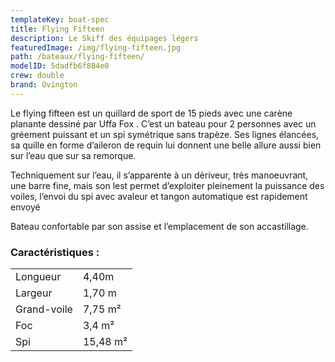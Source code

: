 ```yaml
---
templateKey: boat-spec
title: Flying Fifteen
description: Le Skiff des équipages légers
featuredImage: /img/flying-fifteen.jpg
path: /bateaux/flying-fifteen/
modelID: 5dadfb6f884e0
crew: double
brand: Ovington
---
```

Le flying fifteen est un quillard de sport de 15 pieds avec une carène planante dessiné par Uffa Fox . C’est un bateau pour 2 personnes avec un gréement puissant et un spi symétrique sans trapèze. Ses lignes élancées, sa quille en forme d’aileron de requin lui donnent une belle allure aussi bien sur l’eau que sur sa remorque.

Techniquement sur l’eau, il s’apparente à un dériveur, très manoeuvrant, une barre fine, mais son lest permet d’exploiter pleinement la puissance des voiles, l’envoi du spi avec avaleur et tangon automatique est rapidement envoyé

Bateau confortable par son assise et l’emplacement de son accastillage.

### Caractéristiques :

|     |     |
| --- | --- |
| Longueur | 4,40m  |
| Largeur | 1,70 m |
| Grand-voile | 7,75 m²|
| Foc | 3,4 m² |
| Spi | 15,48 m² |